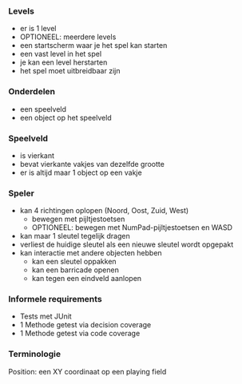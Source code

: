 ### Levels
  - er is 1 level
  - OPTIONEEL: meerdere levels
  - een startscherm waar je het spel kan starten
  - een vast level in het spel
  - je kan een level herstarten
  - het spel moet uitbreidbaar zijn

### Onderdelen
 - een speelveld
 - een object op het speelveld

### Speelveld
- is vierkant
- bevat vierkante vakjes van dezelfde grootte
- er is altijd maar 1 object op een vakje

### Speler
- kan 4 richtingen oplopen (Noord, Oost, Zuid, West)
  - bewegen met pijltjestoetsen
  - OPTIONEEL: bewegen met NumPad-pijltjestoetsen en WASD
- kan maar 1 sleutel tegelijk dragen
- verliest de huidige sleutel als een nieuwe sleutel wordt opgepakt
- kan interactie met andere objecten hebben
  - kan een sleutel oppakken
  - kan een barricade openen
  - kan tegen een eindveld aanlopen

### Informele requirements
- Tests met JUnit
- 1 Methode getest via decision coverage
- 1 Methode getest via code coverage

### Terminologie
Position: een XY coordinaat op een playing field
